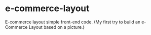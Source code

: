 # e-commerce-layout
E-commerce layout simple front-end code.
(My first try to build an e-Commerce Layout based on a picture.)
